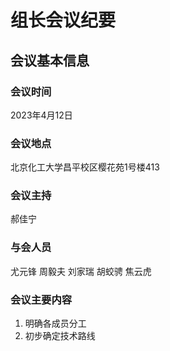 # 组长会议纪要
## 会议基本信息
### 会议时间
2023年4月12日
### 会议地点
北京化工大学昌平校区樱花苑1号楼413
### 会议主持
郝佳宁
### 与会人员
尤元锋 周毅夫 刘家瑞 胡蛟骋 焦云虎
### 会议主要内容
1. 明确各成员分工
2. 初步确定技术路线
